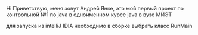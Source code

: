 Hi
Приветствую, меня зовут Андрей Янке, это мой первый проект по контрольной №1 по java в одноименном курсе java в вузе МИЭТ


для запуска из intelliJ IDIA необходимо в сборке выбрать класс RunMain

